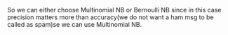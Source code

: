 So we can either choose Multinomial NB or Bernoulli NB since in this case precision matters more than accuracy(we do not want a ham msg to be called as spam)se we can use Multinomial NB.
